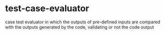 # test-case-evaluator
case test evaluator in which the outputs of pre-defined inputs are compared with the outputs generated by the code, validating or not the code output
